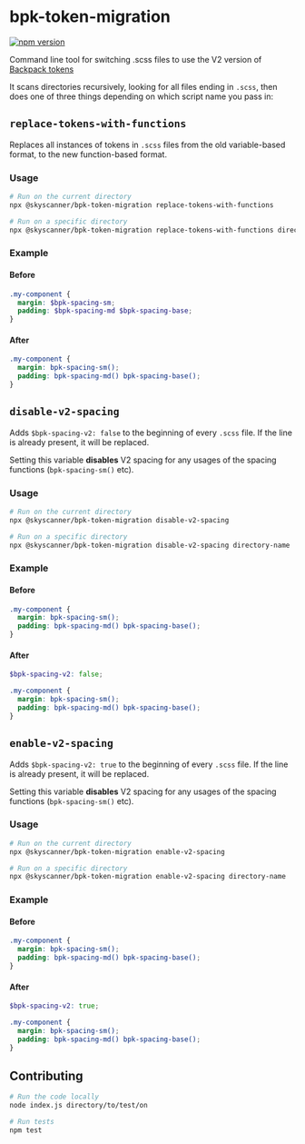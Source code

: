 # bpk-token-migration

[![npm version](https://badge.fury.io/js/%40skyscanner%2Fbpk-token-migration.svg)](https://badge.fury.io/js/%40skyscanner%2Fbpk-token-migration)

Command line tool for switching .scss files to use the V2 version of [Backpack tokens](https://github.com/Skyscanner/backpack-foundations)

It scans directories recursively, looking for all files ending in `.scss`, then does one of three things depending on which script name you pass in:

## `replace-tokens-with-functions`

Replaces all instances of tokens in `.scss` files from the old variable-based format, to the new function-based format.

### Usage

```sh
# Run on the current directory
npx @skyscanner/bpk-token-migration replace-tokens-with-functions

# Run on a specific directory
npx @skyscanner/bpk-token-migration replace-tokens-with-functions directory-name
```

### Example

#### Before

```scss
.my-component {
  margin: $bpk-spacing-sm;
  padding: $bpk-spacing-md $bpk-spacing-base;
}
```

#### After

```scss
.my-component {
  margin: bpk-spacing-sm();
  padding: bpk-spacing-md() bpk-spacing-base();
}
```

## `disable-v2-spacing`

Adds `$bpk-spacing-v2: false` to the beginning of every `.scss` file. If the line is already present, it will be replaced.

Setting this variable **disables** V2 spacing for any usages of the spacing functions (`bpk-spacing-sm()` etc).

### Usage

```sh
# Run on the current directory
npx @skyscanner/bpk-token-migration disable-v2-spacing

# Run on a specific directory
npx @skyscanner/bpk-token-migration disable-v2-spacing directory-name
```

### Example

#### Before

```scss
.my-component {
  margin: bpk-spacing-sm();
  padding: bpk-spacing-md() bpk-spacing-base();
}
```

#### After

```scss
$bpk-spacing-v2: false;

.my-component {
  margin: bpk-spacing-sm();
  padding: bpk-spacing-md() bpk-spacing-base();
}
```

## `enable-v2-spacing`

Adds `$bpk-spacing-v2: true` to the beginning of every `.scss` file. If the line is already present, it will be replaced.

Setting this variable **disables** V2 spacing for any usages of the spacing functions (`bpk-spacing-sm()` etc).

### Usage

```sh
# Run on the current directory
npx @skyscanner/bpk-token-migration enable-v2-spacing

# Run on a specific directory
npx @skyscanner/bpk-token-migration enable-v2-spacing directory-name
```

### Example

#### Before

```scss
.my-component {
  margin: bpk-spacing-sm();
  padding: bpk-spacing-md() bpk-spacing-base();
}
```

#### After

```scss
$bpk-spacing-v2: true;

.my-component {
  margin: bpk-spacing-sm();
  padding: bpk-spacing-md() bpk-spacing-base();
}
```



## Contributing

```sh
# Run the code locally
node index.js directory/to/test/on

# Run tests
npm test
```

